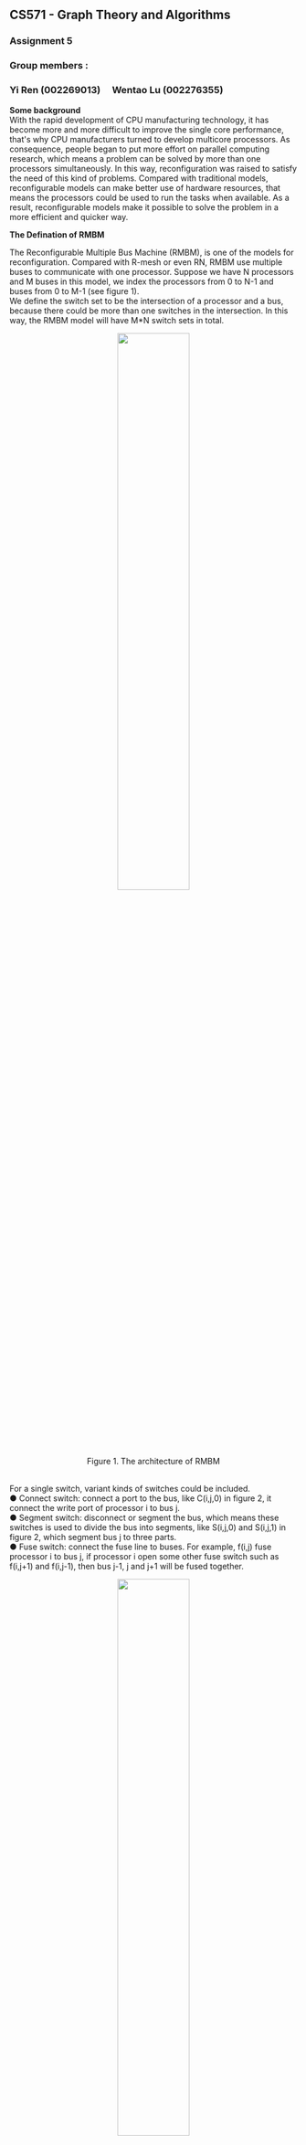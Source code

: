 ## CS571 - Graph Theory and Algorithms
### Assignment 5
### Group members :
### Yi Ren (002269013)&ensp;&ensp;    Wentao Lu (002276355)  

**Some background**  
With the rapid development of CPU manufacturing technology, it has become more and more difficult to improve the single core performance, that's why CPU manufacturers turned to develop multicore processors. As consequence, people began to put more effort on parallel computing research, which means a problem can be solved by more than one processors simultaneously. In this way, reconfiguration was raised to satisfy the need of this kind of problems. Compared with traditional models, reconfigurable models can make better use of hardware resources, that means the processors could be used to run the tasks when available. As a result, reconfigurable models make it possible to solve the problem in a more efficient and quicker way.

**The Defination of RMBM**

The Reconfigurable Multiple Bus Machine (RMBM), is one of the models for reconfiguration. Compared with R-mesh or even RN, RMBM use multiple buses to communicate with one processor. Suppose we have N processors and M buses in this model, we index the processors from 0 to N-1 and buses from 0 to M-1 (see figure 1).  
We define the switch set to be the intersection of a processor and a bus, because there could be more than one switches in the intersection.  In this way, the RMBM model will have M*N switch sets in total.

<div align=center><img src="http://15.222.11.163/wp-content/uploads/2020/04/RMBM-2-1024x734.png" width="50%" height="50%"></div>  
</br>
<center> Figure 1.  The architecture of RMBM </center>  
</br>

For a single switch, variant kinds of switches could be included.   
● Connect switch: connect a port to the bus, like C(i,j,0) in figure 2, it connect the write port of processor i to bus j.  
● Segment switch: disconnect or segment the bus, which means these switches is used to divide the bus into segments, like S(i,j,0) and S(i,j,1) in figure 2, which segment bus j to three parts.  
● Fuse switch: connect the fuse line to buses. For example, f(i,j) fuse processor i to bus j, if processor i open some other fuse switch such as f(i,j+1) and f(i,j-1), then bus j-1, j and j+1 will be fused together.  
<div align=center><img src="http://15.222.11.163/wp-content/uploads/2020/04/RMBM-3.png" width="50%" height="50%"></div>  
</br>
<center> Figure 2.  The structure of RMBM switch </center>

Futhermore, we can specify RMBM by different memory accessing mode, that is concurrence and exclusion. So we have 4 kinds of RMBM:   
● Exclusive-read exclusive-write (EREW) RMBM  
● Concurrent-read exclusive-write (CREW) RMBM   
● Concurrent-read concurrent-write (CRCW) RMBM   
● Exclusive-read concurrent-write (ERCW) RMBM    

While concurrent read is comprehensible, concurrent write will need some strategy to resolve the conflict. As a consequence, 4 strategies were raised:  
● Common: when different processors write on the same bus simultaneously, the value should also be same.   
● Collision: when different processors write on the same bus simultaneously, a collision value should be written instead of the values from processors.  
● Priority: when different processors write on the same bus simultaneously, the processor with lower index has the priority to write.   
● Combining: when different processors write on the same bus simultaneously, an operation should be done to all the values provided by processors. The operation could be one of the follows:   
sum, product, logical conjunction, logical disjunction, logical exclusive disjunction, maximum and and minimum.  

**Some Variants**  
Generally speaking, RMBM model has two basic functions ,segment and fuse, which is mentioned above. Segment means the processor is able to divide a bus into separate segments while fuse means different buses could be connected.  
Base on segment and fuse, RMBM has four variants.   
● Basic RMBM (B-RMBM), which is non-reconfigurable, just like a PRAM. Connect switch is the only choice to constitute its switch set. In this way, B-RMBM is not able to fuse or segment buses.  
● Segmenting RMBM (S-RMBM), Compared to B-RMBM, it has the segment switch other than connect switch. S-RMBM has the ability to segment but not fuse.  
● Fusing RMBM (F-RMBM), the F-RMBM has both fuse switch and connect switch. F-RMBM is able to fuse buses, however, it cannot segment buses.  
● Extended RMBM (E-RMBM), it has all the three switches mentioned, in this way, E-RMBM has the ability to fuse and segment buses.

**Directed Variants**  
DRMBM, which denotes the Directed Reconfigurable Multiple Bus Machine, is another variant of RMBM. Obviously the main difference between DRMBM and RMBM is the direction. In a RMBM model, a signal can be transmitted to all the buses fused together, while in the DRMBM model, the signal can only be transmitted in a certain direction.   
Actually when we look into the structure of DRMBM model, we will notice that every processor is connected by two fuse lines with different direction, as is shown in figure 3. One of them from top to bottom, the other keeps a inverse direction.   
Take figure 3 as an example, if we connect all the buses to fuse line 1，and a signal from processor i is placed on bus j, then that signal will be only transmitted to  bus k( k > j ) that connected to fuse line.
<div align=center><img src="http://15.222.11.163/wp-content/uploads/2020/04/RMBM-4.png" width="50%" height="50%"></div>  
</br>
<center> Figure 3.  The structure of DRMBM switch </center>

**Problems can be solved**  

**Relation between RMBM and shared memory models**
